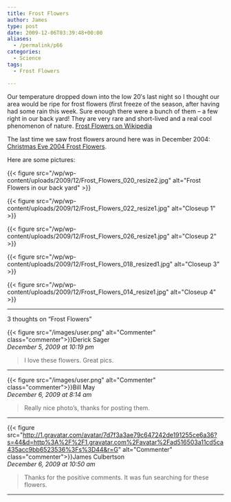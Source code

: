 ```yaml
---
title: Frost Flowers
author: James
type: post
date: 2009-12-06T03:39:48+00:00
aliases:
  - /permalink/p66
categories:
  - Science
tags:
  - Frost Flowers

---
```

Our temperature dropped down into the low 20&#8242;s last night so I thought our area would be ripe for frost flowers (first freeze of the season, after having had some rain this week. Sure enough there were a bunch of them &#8211; a few right in our back yard! They are very rare and short-lived and a real cool phenomenon of nature. [Frost Flowers on Wikipedia][1]

The last time we saw frost flowers around here was in December 2004: [Christmas Eve 2004 Frost Flowers](/p20).

Here are some pictures:

{{< figure src="/wp/wp-content/uploads/2009/12/Frost_Flowers_020_resize2.jpg" alt="Frost Flowers in our back yard" >}}

{{< figure src="/wp/wp-content/uploads/2009/12/Frost_Flowers_022_resize1.jpg" alt="Closeup 1" >}}

{{< figure src="/wp/wp-content/uploads/2009/12/Frost_Flowers_026_resize1.jpg" alt="Closeup 2" >}}

{{< figure src="/wp/wp-content/uploads/2009/12/Frost_Flowers_018_resized1.jpg" alt="Closeup 3" >}}

{{< figure src="/wp/wp-content/uploads/2009/12/Frost_Flowers_014_resize1.jpg" alt="Closeup 4" >}}

****

3 thoughts on “Frost Flowers”

{{< figure src="/images/user.png" alt="Commenter" class="commenter">}}Derick Sager  
_December 5, 2009 at 10:19 pm_

>I love these flowers. Great pics.

****

{{< figure src="/images/user.png" alt="Commenter" class="commenter">}}Bill May  
_December 6, 2009 at 8:14 am_

>Really nice photo’s, thanks for posting them.

****

{{< figure src="http://1.gravatar.com/avatar/7d7f3a3ae79c647242de191255ce6a36?s=44&d=http%3A%2F%2F1.gravatar.com%2Favatar%2Fad516503a11cd5ca435acc9bb6523536%3Fs%3D44&r=G" alt="Commenter" class="commenter">}}James Culbertson  
_December 6, 2009 at 10:50 am_

>Thanks for the positive comments. It was fun searching for these flowers.

****

 [1]: http://en.wikipedia.org/wiki/Frost_flowers
